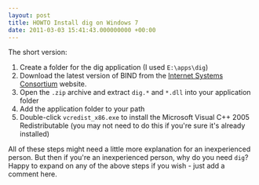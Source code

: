 ```yaml
---
layout: post
title: HOWTO Install dig on Windows 7
date: 2011-03-03 15:41:43.000000000 +00:00
---
```

<script type="text/javascript">// <![CDATA[
// < ![CDATA[
// < ![CDATA[  google_ad_client = "ca-pub-2148551173170619"; /* Hotmail account compromised */ google_ad_slot = "7289443389"; google_ad_width = 468; google_ad_height = 60;
// ]]></script>
<script type="text/javascript" src="https://pagead2.googlesyndication.com/pagead/show_ads.js">// <![CDATA[
// < ![CDATA[
// ]]></script>

The short version:
<ol>
	<li>Create a folder for the dig application (I used <code>E:\apps\dig</code>)</li>
	<li>Download the latest version of BIND from the <a title="Internet Systems Consortium" href="https://www.isc.org/software/bind" target="_blank">Internet Systems Consortium</a> website.</li>
	<li>Open the <code>.zip</code> archive and extract <code>dig.*</code> and <code>*.dll</code> into your application folder</li>
	<li>Add the application folder to your path</li>
	<li>Double-click <code>vcredist_x86.exe</code> to install the Microsoft Visual C++ 2005 Redistributable (you may not need to do this if you're sure it's already installed)</li>
</ol>
All of these steps might need a little more explanation for an inexperienced person. But then if you're an inexperienced person, why do you need <code>dig</code>? Happy to expand on any of the above steps if you wish - just add a comment here.

<script type="text/javascript">// <![CDATA[
// < ![CDATA[
// < ![CDATA[  google_ad_client = "ca-pub-2148551173170619"; /* Hotmail account compromised */ google_ad_slot = "7289443389"; google_ad_width = 468; google_ad_height = 60;
// ]]></script>
<script type="text/javascript" src="https://pagead2.googlesyndication.com/pagead/show_ads.js">// <![CDATA[
// < ![CDATA[
// ]]></script>
